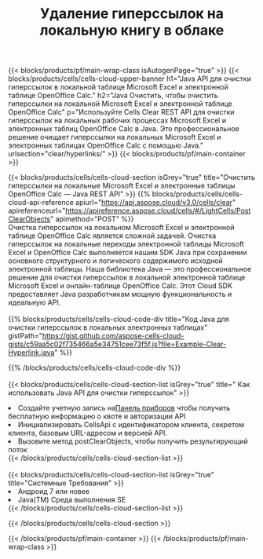 ﻿---
title:  Удаление гиперссылок на локальную книгу в облаке
description:  Облачные API и SDK для очистки гиперссылок на Microsoft Excel и OpenOffice Calc. Очистите гиперссылки на локальные электронные таблицы по Cells Облаку API. SDK поддерживает различные языки разработки. Среди них Android, C#, Go, Java, NodeJS, Perl, PHP, Python, Ruby и swift.
url: /ru/java/clear/hyperlinks/
---
{{< blocks/products/pf/main-wrap-class isAutogenPage="true" >}}
{{< blocks/products/cells/cells-cloud-upper-banner h1="Java API для очистки гиперссылок в локальной таблице Microsoft Excel и электронной таблице OpenOffice Calc." h2="Java Очистить, чтобы очистить гиперссылки на локальной Microsoft Excel и электронной таблице OpenOffice Calc" p="Используйте Cells Clear REST API для очистки гиперссылок на локальных рабочих процессах Microsoft Excel и электронных таблиц OpenOffice Calc в Java. Это профессиональное решение очищает гиперссылки на локальных Microsoft Excel и электронных таблицах OpenOffice Calc с помощью Java." urlsection="clear/hyperlinks/" >}}
{{< blocks/products/pf/main-container >}}

{{< blocks/products/cells/cells-cloud-section isGrey="true" title="Очистить гиперссылки на локальные Microsoft Excel и электронные таблицы OpenOffice Calc — Java REST API" >}}
{{% blocks/products/cells/cells-cloud-api-reference apiurl="https://api.aspose.cloud/v3.0/cells/clear" apireferenceurl="https://apireference.aspose.cloud/cells/#/LightCells/PostClearObjects" apimethod="POST" %}}
<br/>
Очистка гиперссылок на локальном Microsoft Excel и электронной таблице OpenOffice Calc является сложной задачей. Очистка гиперссылок на локальные переходы электронной таблицы Microsoft Excel и OpenOffice Calc выполняется нашим SDK Java при сохранении основного структурного и логического содержимого исходной электронной таблицы. Наша библиотека Java — это профессиональное решение для очистки гиперссылок в локальной электронной таблице Microsoft Excel и онлайн-таблице OpenOffice Calc. Этот Cloud SDK предоставляет Java разработчикам мощную функциональность и идеальную API.
<br/>
<br/>
{{% blocks/products/cells/cells-cloud-code-div title="Код Java для очистки гиперссылок в локальных электронных таблицах" gistPath="https://gist.github.com/aspose-cells-cloud-gists/c59aa5c02f735466a5e34751cee73f5f.js?file=Example-Clear-Hyperlink.java" %}}
  
{{% /blocks/products/cells/cells-cloud-code-div %}}
<br/>
<br/>
{{< blocks/products/cells/cells-cloud-section-list isGrey="true" title=" Как использовать Java API для очистки гиперссылок" >}}
<li> Создайте учетную запись на<a href="https://dashboard.aspose.cloud/">Панель приборов</a> чтобы получить бесплатную информацию о квоте и авторизации API</li>
<li>Инициализировать CellsApi с идентификатором клиента, секретом клиента, базовым URL-адресом и версией API.</li>
<li>Вызовите метод postClearObjects, чтобы получить результирующий поток</li>
{{< /blocks/products/cells/cells-cloud-section-list >}}
<br/>
<br/>
{{< blocks/products/cells/cells-cloud-section-list isGrey="true" title="Системные Требования" >}}
<li>Андроид 7 или новее</li>
<li>Java(TM) Среда выполнения SE</li>
{{< /blocks/products/cells/cells-cloud-section-list >}}

{{< /blocks/products/cells/cells-cloud-section >}}

{{< /blocks/products/pf/main-container >}}
{{< /blocks/products/pf/main-wrap-class >}}

